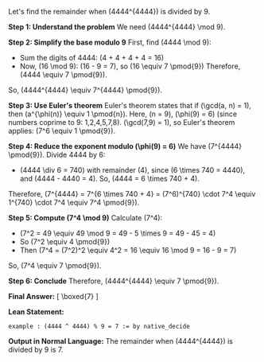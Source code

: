 Let's find the remainder when \(4444^{4444}\) is divided by 9.

**Step 1: Understand the problem**
We need \(4444^{4444} \mod 9\).

**Step 2: Simplify the base modulo 9**
First, find \(4444 \mod 9\):
- Sum the digits of 4444: \(4 + 4 + 4 + 4 = 16\)
- Now, \(16 \mod 9\): \(16 - 9 = 7\), so \(16 \equiv 7 \pmod{9}\)
Therefore, \(4444 \equiv 7 \pmod{9}\).

So, \(4444^{4444} \equiv 7^{4444} \pmod{9}\).

**Step 3: Use Euler's theorem**
Euler's theorem states that if \(\gcd(a, n) = 1\), then \(a^{\phi(n)} \equiv 1 \pmod{n}\).
Here, \(n = 9\), \(\phi(9) = 6\) (since numbers coprime to 9: 1,2,4,5,7,8).
\(\gcd(7,9) = 1\), so Euler's theorem applies: \(7^6 \equiv 1 \pmod{9}\).

**Step 4: Reduce the exponent modulo \(\phi(9) = 6\)**
We have \(7^{4444} \pmod{9}\).
Divide 4444 by 6:
- \(4444 \div 6 = 740\) with remainder \(4\), since \(6 \times 740 = 4440\), and \(4444 - 4440 = 4\).
So, \(4444 = 6 \times 740 + 4\).

Therefore,
\(7^{4444} = 7^{6 \times 740 + 4} = (7^6)^{740} \cdot 7^4 \equiv 1^{740} \cdot 7^4 \equiv 7^4 \pmod{9}\).

**Step 5: Compute \(7^4 \mod 9\)**
Calculate \(7^4\):
- \(7^2 = 49 \equiv 49 \mod 9 = 49 - 5 \times 9 = 49 - 45 = 4\)
- So \(7^2 \equiv 4 \pmod{9}\)
- Then \(7^4 = (7^2)^2 \equiv 4^2 = 16 \equiv 16 \mod 9 = 16 - 9 = 7\)

So, \(7^4 \equiv 7 \pmod{9}\).

**Step 6: Conclude**
Therefore, \(4444^{4444} \equiv 7 \pmod{9}\).

**Final Answer:**
\[
\boxed{7}
\]

**Lean Statement:**
```lean
example : (4444 ^ 4444) % 9 = 7 := by native_decide
```

**Output in Normal Language:**
The remainder when \(4444^{4444}\) is divided by 9 is 7.